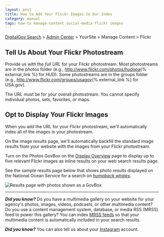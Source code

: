 ```yaml
---
layout: post
title: How to Add Your Flickr Images to Our Index
category: manual
tags: how-to manage-content social-media flickr images
---
```

[DigitalGov Search](/index.html) > [Admin Center](https://search.usa.gov/sites/) > YourSite > Manage Content > Flickr

## Tell Us About Your Flickr Photostream

Provide us with the *full URL* for your Flickr photostream. Most photostreams are in the photos folder (e.g., <http://www.flickr.com/photos/hudopa>{% external_link %} for HUD). Some photostreams are in the groups folder (e.g., <http://www.flickr.com/groups/usagov>{% external_link %} for USA.gov).

The URL must be for your overall photostream. You cannot specify individual photos, sets, favorites, or maps.

## Opt to Display Your Flickr Images

When you add the URL for your Flickr photostream, we'll automatically index all of the images in your photostream.

On the image results page, we'll automatically backfill the standard image results from your website with the images from your Flickr photostream.

Turn on the Photos GovBox on the [Display Overview](/manual/display-overview.html) page to display up to five relevant Flickr images as inline results on your web search results page.

See the sample results page below that shows photo results displayed on the National Ocean Service for a search on *[humpback whales](http://search.usa.gov/search?query=humpback+whales&affiliate=oceanservice.noaa.gov)*.

![Results page with photos shown as a GovBox](https://9fddeb862c037f6d2190-f1564c64756a8cfee25b6b19953b1d23.ssl.cf2.rackcdn.com/govbox-photos.png)

---

***Did you know?*** Do you have a multimedia gallery on your website for your agency's photos, images, videos, podcasts, or other multimedia content? Do you use a content management system, database, or media RSS (MRSS) feed to power this gallery? You can index [MRSS feeds](/manual/rss.html) so that your multimedia content is automatically included in your search results.

***Did you know?*** You can also tell us about your [Instagram](/manual/instagram.html) account.